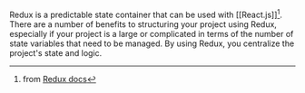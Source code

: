 ---
---

Redux is a predictable state container that can be used with [[React.js]][^1]. There are a number of benefits to structuring your project using Redux, especially if your project is a large or complicated in terms of the number of state variables that need to be managed. By using Redux, you centralize the project's state and logic.

[^1]: from [Redux docs](https://redux.js.org/) 